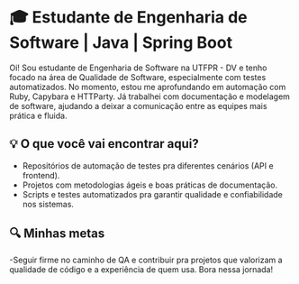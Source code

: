 # 🎓 Estudante de Engenharia de Software | Java | Spring Boot

Oi! Sou estudante de Engenharia de Software na UTFPR - DV e tenho focado na área de Qualidade de Software, especialmente com testes automatizados. No momento, estou me aprofundando em automação com Ruby, Capybara e HTTParty. Já trabalhei com documentação e modelagem de software, ajudando a deixar a comunicação entre as equipes mais prática e fluida.

## 💡 O que você vai encontrar aqui?
- Repositórios de automação de testes pra diferentes cenários (API e frontend).
- Projetos com metodologias ágeis e boas práticas de documentação.
- Scripts e testes automatizados pra garantir qualidade e confiabilidade nos sistemas.

## 🔍 Minhas metas
-Seguir firme no caminho de QA e contribuir pra projetos que valorizam a qualidade de código e a experiência de quem usa. Bora nessa jornada!

